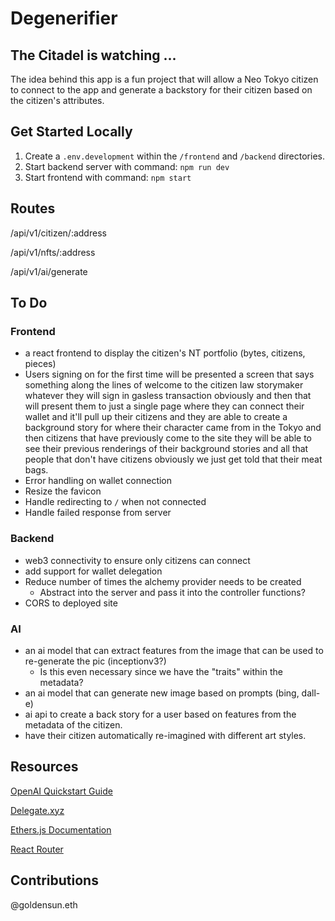 # Degenerifier

## The Citadel is watching ...

The idea behind this app is a fun project that will allow a Neo Tokyo citizen to connect to the app and generate a backstory for their citizen based on the citizen's attributes.

## Get Started Locally

1. Create a `.env.development` within the `/frontend` and `/backend` directories.
2. Start backend server with command: `npm run dev`
3. Start frontend with command: `npm start`

## Routes

/api/v1/citizen/:address

/api/v1/nfts/:address

/api/v1/ai/generate

## To Do

### Frontend

-   a react frontend to display the citizen's NT portfolio (bytes, citizens, pieces)
-   Users signing on for the first time will be presented a screen that says something along the lines of welcome to the citizen law storymaker whatever they will sign in gasless transaction obviously and then that will present them to just a single page where they can connect their wallet and it'll pull up their citizens and they are able to create a background story for where their character came from in the Tokyo and then citizens that have previously come to the site they will be able to see their previous renderings of their background stories and all that people that don't have citizens obviously we just get told that their meat bags.
-   Error handling on wallet connection
-   Resize the favicon
-   Handle redirecting to `/` when not connected
-   Handle failed response from server

### Backend

-   web3 connectivity to ensure only citizens can connect
-   add support for wallet delegation
-   Reduce number of times the alchemy provider needs to be created
    -   Abstract into the server and pass it into the controller functions?
-   CORS to deployed site

### AI

-   an ai model that can extract features from the image that can be used to re-generate the pic (inceptionv3?)
    -   Is this even necessary since we have the "traits" within the metadata?
-   an ai model that can generate new image based on prompts (bing, dall-e)
-   ai api to create a back story for a user based on features from the metadata of the citizen.
-   have their citizen automatically re-imagined with different art styles.

## Resources

[OpenAI Quickstart Guide](https://platform.openai.com/docs/quickstart?context=node)

[Delegate.xyz](https://docs.delegate.xyz/)

[Ethers.js Documentation](https://docs.ethers.org/v6/)

[React Router](https://reactrouter.com/en/main/start/tutorial)

## Contributions

@goldensun.eth
